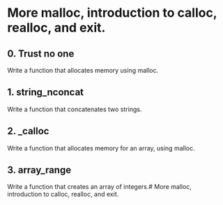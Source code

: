 # More malloc, introduction to calloc, realloc, and exit.
## 0. Trust no one
Write a function that allocates memory using malloc.
## 1. string_nconcat
Write a function that concatenates two strings.
## 2. _calloc
Write a function that allocates memory for an array, using malloc.
## 3. array_range
Write a function that creates an array of integers.# More malloc, introduction to calloc, realloc, and exit.
